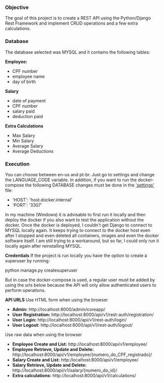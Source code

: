 ### Objective

The goal of this project is to create a REST API using the Python/Django Rest Framework and implement CRUD operations and a few extra calculations.

### Database
The database selected was MYSQL and it contains the following tables:

**Employee:**
* CPF number
* employee name
* day of birth

**Salary**
* date of payment
* CPF number
* salary paid
* deduction paid

**Extra Calculations** 

* Max Salary
* Min Salary
* Average Salary
* Average Deductions 


### Execution

You can choose between en-us and pt-br. Just go to settings and change the LANGUAGE_CODE variable. In addition, if you want to run the docker-compose the following DATABASE changes must be done in the ['settings'](api_crud/settings.py) file:

* 'HOST': 'host.docker.internal'
* 'PORT': '3307'

In my machine (Windows) it is advisable to first run it locally and then deploy the docker if you also want to test the application without the docker. Once the docker is deployed, I couldn't get Django to connect to MYSQL locally again. It keeps trying to connect to the docker host even after I stopped and even deleted all containers, images and even the docker software itself. I am still trying to a workaround, but so far, I could only run it locally again after reinstalling MYSQL.

**Credentials**
If the project is run locally you have the option to create a superuser by running:

python manage.py createsuperuser

But in case the docker-compose is used, a regular user must be added by using the urls below because the API will only allow authenticated users to perform operations.

**API URLS**
Use HTML form when using the browser
* **Admin:** http://localhost:8000/admin/coreapp/
* **User Registration:** http://localhost:8000/api/v1/rest-auth/registration/
* **User Login:** http://localhost:8000/api/v1/rest-auth/login/
* **User Logout:** http://localhost:8000/api/v1/rest-auth/logout/


Use raw data when using the browser
* **Employee Create and List:** http://localhost:8000/api/v1/employee/
* **Employee Retrieve, Update and Delete:** http://localhost:8000/api/v1/employee/{numero_do_CPF_registrado}/
* **Salary Create and List:** http:/localhost:8000/api/v1/employee/
* **Salary Retrieve, Update and Delete:** http://localhost:8000/api/v1/salary/{numero_do_id}/
* **Extra calculations:** http://localhost:8000/api/v1/calculations/

